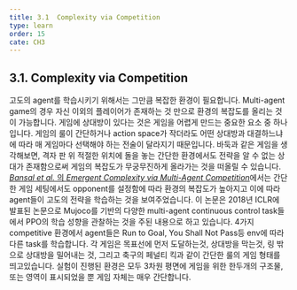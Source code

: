 ```yaml
---
title: 3.1  Complexity via Competition
type: learn
order: 15
cate: CH3
---
```


## 3.1. Complexity via Competition

고도의 agent를 학습시키기 위해서는 그만큼 복잡한 환경이 필요합니다. Multi-agent game의 경우 자신 이외의 플레이어가 존재하는 것 만으로 환경의 복잡도를 올리는 것이 가능합니다. 게임에 상대방이 있다는 것은 게임을 어렵게 만드는 중요한 요소 중 하나입니다. 게임의 룰이 간단하거나 action space가 작더라도 어떤 상대방과 대결하느냐에 따라 매 게임마다 선택해야 하는 전술이 달라지기 때문입니다. 바둑과 같은 게임을 생각해보면, 격자 판 위 적절한 위치에 돌을 놓는 간단한 환경에서도 전략을 알 수 없는 상대가 존재함으로써 게임의 복잡도가 무궁무진하게 올라가는 것을 떠올릴 수 있습니다. [*Bansal et al.* 의 *Emergent Complexity via Multi-Agent Competition*](https://arxiv.org/pdf/1710.03748.pdf)에서는 간단한 게임 세팅에서도 opponent를 설정함에 따라 환경의 복잡도가 높아지고 이에 따라 agent들이 고도의 전략을 학습하는 것을 보여주었습니다. 이 논문은 2018년 ICLR에 발표된 논문으로 Mujoco를 기반의 다양한 multi-agent continuous control task들에서 PPO의 학습 성향을 관찰하는 것을 주된 내용으로 하고 있습니다. 4가지 competitive 환경에서 agent들은 Run to Goal, You Shall Not Pass등 env에 따라 다른 task를 학습합니다. 각 게임은 목표선에 먼저 도달하는것, 상대방을 막는것, 링 밖으로 상대방을 밀어내는 것, 그리고 축구의 페널티 킥과 같이 간단한 룰의 게임 형태를 띄고있습니다. 실험이 진행된 환경은 모두 3차원 평면에 게임을 위한 한두개의 구조물, 또는 영역이 표시되었을 뿐 게임 자체는 매우 간단합니다.